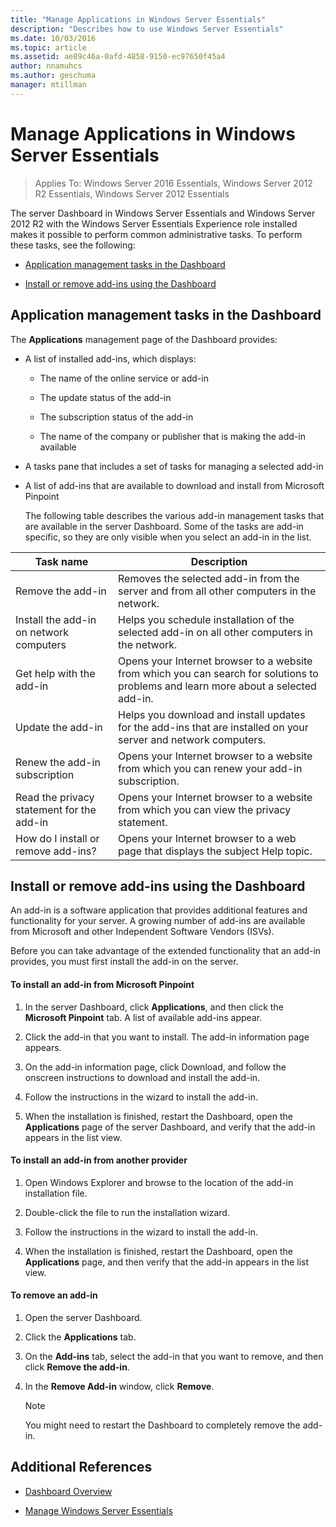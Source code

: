 ```yaml
---
title: "Manage Applications in Windows Server Essentials"
description: "Describes how to use Windows Server Essentials"
ms.date: 10/03/2016
ms.topic: article
ms.assetid: ae89c46a-0afd-4858-9150-ec97650f45a4
author: nnamuhcs
ms.author: geschuma
manager: mtillman
---
```


# Manage Applications in Windows Server Essentials

>Applies To: Windows Server 2016 Essentials, Windows Server 2012 R2 Essentials, Windows Server 2012 Essentials

 The server Dashboard in Windows Server Essentials and  Windows Server 2012 R2 with the  Windows Server Essentials Experience role installed makes it possible to perform common administrative tasks. To perform these tasks, see the following:

-   [Application management tasks in the Dashboard](Manage-Applications-in-Windows-Server-Essentials.md#BKMK_1)

-   [Install or remove add-ins using the Dashboard](Manage-Applications-in-Windows-Server-Essentials.md#BKMK_2)

##  <a name="BKMK_1"></a> Application management tasks in the Dashboard
 The **Applications** management page of the Dashboard provides:

- A list of installed add-ins, which displays:

  -   The name of the online service or add-in

  -   The update status of the add-in

  -   The subscription status of the add-in

  -   The name of the company or publisher that is making the add-in available

- A tasks pane that includes a set of tasks for managing a selected add-in

- A list of add-ins that are available to download and install from Microsoft Pinpoint

  The following table describes the various add-in management tasks that are available in the server Dashboard. Some of the tasks are add-in specific, so they are only visible when you select an add-in in the list.

|Task name|Description|
|---------------|-----------------|
|Remove the add-in|Removes the selected add-in from the server and from all other computers in the network.|
|Install the add-in on network computers|Helps you schedule installation of the selected add-in on all other computers in the network.|
|Get help with the add-in|Opens your Internet browser to a website from which you can search for solutions to problems and learn more about a selected add-in.|
|Update the add-in|Helps you download and install updates for the add-ins that are installed on your server and network computers.|
|Renew the add-in subscription|Opens your Internet browser to a website from which you can renew your add-in subscription.|
|Read the privacy statement for the add-in|Opens your Internet browser to a website from which you can view the privacy statement.|
|How do I install or remove add-ins?|Opens your Internet browser to a web page that displays the subject Help topic.|

##  <a name="BKMK_2"></a> Install or remove add-ins using the Dashboard
 An add-in is a software application that provides additional features and functionality for your server. A growing number of add-ins are available from Microsoft and other Independent Software Vendors (ISVs).

 Before you can take advantage of the extended functionality that an add-in provides, you must first install the add-in on the server.

#### To install an add-in from Microsoft Pinpoint

1.  In the server Dashboard, click **Applications**, and then click the **Microsoft Pinpoint** tab.  A list of available add-ins appear.

2.  Click the add-in that you want to install. The add-in information page appears.

3.  On the add-in information page, click Download, and follow the onscreen instructions to download and install the add-in.

4.  Follow the instructions in the wizard to install the add-in.

5.  When the installation is finished, restart the Dashboard, open the **Applications** page of the server Dashboard, and verify that the add-in appears in the list view.

#### To install an add-in from another provider

1.  Open Windows Explorer and browse to the location of the add-in installation file.

2.  Double-click the file to run the installation wizard.

3.  Follow the instructions in the wizard to install the add-in.

4.  When the installation is finished, restart the Dashboard, open the **Applications** page, and then verify that the add-in appears in the list view.

#### To remove an add-in

1.  Open the server Dashboard.

2.  Click the **Applications** tab.

3.  On the **Add-ins** tab, select the add-in that you want to remove, and then click **Remove the add-in**.

4.  In the **Remove Add-in** window, click **Remove**.

    > [!NOTE]
    >  You might need to restart the Dashboard to completely remove the add-in.

## Additional References

-   [Dashboard Overview](Overview-of-the-Dashboard-in-Windows-Server-Essentials.md)

-   [Manage Windows Server Essentials](Manage-Windows-Server-Essentials.md)
